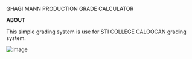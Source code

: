 
GHAGI MANN PRODUCTION GRADE CALCULATOR

<strong>ABOUT</strong>
<p>This simple grading system is use for STI COLLEGE CALOOCAN grading system.</p>

![image](https://github.com/user-attachments/assets/d0fd8a00-a315-4d46-ab2c-557b0b39cff5)
